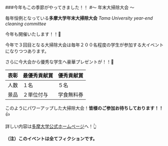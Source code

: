 ###今年もこの季節がやってきました！！
#～ 年末大掃除大会 ～

毎年恒例となっている**多摩大学年末大掃除大会** *Tama University year-end cleaning committee*

今年も開催いたします！！:tada:

今年で３回目となる大掃除大会は毎年２００名程度の学生が参加する大イベントになりつつあります。

    
さらに今大会から優秀な学生へ豪華プレゼントが！！:gift:

表彰|最優秀貢献賞|優秀貢献賞
---|-----------|----------
人数|１名|５名
景品|２単位付与|学食無料券


このようにパワーアップした大掃除大会！**皆様のご参加お待ちしております！！**:thumbsup:

詳しい内容は[多摩大学公式ホームページ](http://www.tama.ac.jp/)へ！:point_up_2:

**（注）このイベントは全てフィクションです。**
